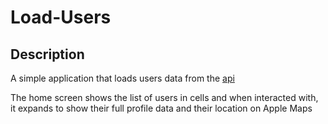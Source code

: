 # Load-Users

## Description

A simple application that loads users data from the [api](https://jsonplaceholder.typicode.com/users)

The home screen shows the list of users in cells and when interacted with, it expands to show their full profile data and their location on Apple Maps
